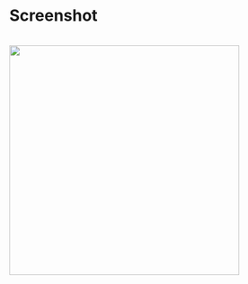 # Screenshot
<br>
<img height="409" src="https://github.com/AgustinGutierrez0/CalcQT2/blob/alpha1/screenshot/Capturadesde2022-09-27-02-28-00.png"/>
<br>

